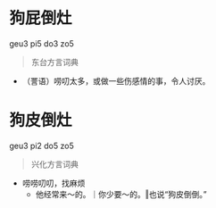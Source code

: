 # 狗屁倒灶
geu3 pi5 do3 zo5
> 东台方言词典
- （詈语）唠叨太多，或做一些伤感情的事，令人讨厌。

# 狗皮倒灶
geu3 pi2 do5 zo5
> 兴化方言词典
- 唠唠叨叨，找麻烦
  - 他经常来～的。｜你少要～的。‖也说“狗皮倒倒。”
